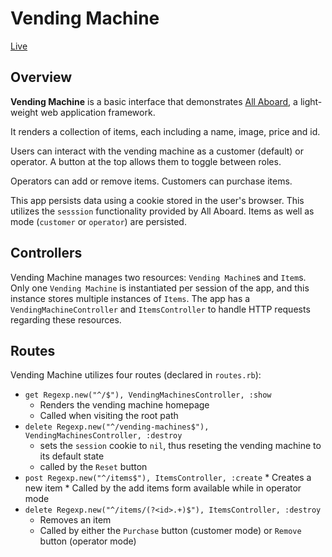 # Vending Machine

[Live](all-aboard-vending-machine.herokuapp.com)

## Overview

__Vending Machine__ is a basic interface that demonstrates [All Aboard](https://github.com/tomerovadia/AllAboard), a light-weight web application framework.

It renders a collection of items, each including a name, image, price and id.

Users can interact with the vending machine as a customer (default) or operator. A button at the top allows them to toggle between roles.

Operators can add or remove items. Customers can purchase items.

This app persists data using a cookie stored in the user's browser. This utilizes the `sesssion` functionality provided by All Aboard. Items as well as mode (`customer` or `operator`) are persisted.

## Controllers

Vending Machine manages two resources: `Vending Machine`s and `Item`s. Only one `Vending Machine` is instantiated per session of the app, and this instance stores multiple instances of `Items`. The app has a `VendingMachineController` and `ItemsController` to handle HTTP requests regarding these resources.

## Routes

Vending Machine utilizes four routes (declared in `routes.rb`):

  * `get Regexp.new("^/$"), VendingMachinesController, :show`
    * Renders the vending machine homepage
    * Called when visiting the root path
  * `delete Regexp.new("^/vending-machines$"), VendingMachinesController, :destroy`
    * sets the `session` cookie to `nil`, thus reseting the vending machine to its default state
    * called by the `Reset` button
  *  `post Regexp.new("^/items$"), ItemsController, :create`
    * Creates a new item
    * Called by the add items form available while in operator mode
  * `delete Regexp.new("^/items/(?<id>.+)$"), ItemsController, :destroy`
    * Removes an item
    * Called by either the `Purchase` button (customer mode) or `Remove` button (operator mode)

